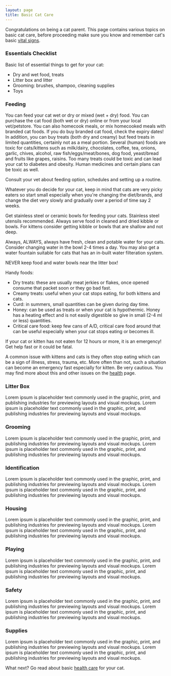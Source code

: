 ```yaml
---
layout: page
title: Basic Cat Care
---
```


Congratulations on being a cat parent. This page contains various topics on
basic cat care, before proceeding make sure you know and remember cat's basic
[vital signs](/care/vitals).

### Essentials Checklist

Basic list of essential things to get for your cat:

- Dry and wet food, treats
- Litter box and litter
- Grooming: brushes, shampoo, cleaning supplies
- Toys

### Feeding

You can feed your cat wet or dry or mixed (wet + dry) food. You can purchase
the cat food (both wet or dry) online or from your local vet/petstore. You can
also homecook meals, or mix homecooked meals with branded cat foods. If you
do buy branded cat food, check the expiry dates! In addition, you can buy
treats (both dry and creamy) but feed treats in limited quantities, certainly
not as a meal portion. Several (human) foods are toxic for cats/kittens such as
milk/dairy, chocolates, coffee, tea, onions, garlic, chives, alcohol, raw
fish/eggs/meat/bones, dog food, yeast/bread and fruits like grapes, raisins. Too
many treats could be toxic and can lead your cat to diabetes and obesity. Human
medicines and certain plans can be toxic as well.

<div class="alert alert-primary" role="alert">
  Consult your vet about feeding option, schedules and setting up a routine.
</div>

Whatever you do decide for your cat, keep in mind that cats are very picky
eaters so start small especially when you're changing the diet/brands, and
change the diet very slowly and gradually over a period of time say 2 weeks.

Get stainless steel or ceramic bowls for feeding your cats. Stainless steel
utensils recommended. Always serve food in cleaned and dried kibble or bowls.
For kittens consider getting kibble or bowls that are shallow and not deep.

Always, ALWAYS, always have fresh, clean and potable water for your cats.
Consider changing water in the bowl 2-4 times a day. You may also get a water
fountain suitable for cats that has an in-built water filteration system.

<div class="alert alert-warning" role="alert">
  NEVER keep food and water bowls near the litter box!
</div>

Handy foods:
- Dry treats: these are usually meat jerkies or flakes, once opened consume that
  packet soon or they go bad fast.
- Creamy treats: useful when your cat stops eating, for both kittens and cats.
- Curd: in summers, small quantities can be given during day time.
- Honey: can be used as treats or when your cat is hypothermic. Honey has a
  heating effect and is not easily digestible so give in small (2-4 ml or less)
  quantities.
- Critical care food: keep few cans of A/D, critical care food around that can be
  useful especially when your cat stops eating or becomes ill.

<div class="alert alert-danger" role="alert">
  If your cat or kitten has not eaten for 12 hours or more, it is an emergency!
  Get help fast or it could be fatal.
</div>

A common issue with kittens and cats is they often stop eating which can be a
sign of illness, stress, trauma, etc. More often than not, such a situation can
become an emergency fast especially for kitten. Be very cautious. You may find
more about this and other issues on the [health](/care/health) page.

### Litter Box

Lorem ipsum is placeholder text commonly used in the graphic, print, and
publishing industries for previewing layouts and visual mockups.
Lorem ipsum is placeholder text commonly used in the graphic, print, and
publishing industries for previewing layouts and visual mockups.

### Grooming

Lorem ipsum is placeholder text commonly used in the graphic, print, and
publishing industries for previewing layouts and visual mockups.
Lorem ipsum is placeholder text commonly used in the graphic, print, and
publishing industries for previewing layouts and visual mockups.

### Identification

Lorem ipsum is placeholder text commonly used in the graphic, print, and
publishing industries for previewing layouts and visual mockups.
Lorem ipsum is placeholder text commonly used in the graphic, print, and
publishing industries for previewing layouts and visual mockups.

### Housing

Lorem ipsum is placeholder text commonly used in the graphic, print, and
publishing industries for previewing layouts and visual mockups.
Lorem ipsum is placeholder text commonly used in the graphic, print, and
publishing industries for previewing layouts and visual mockups.

### Playing

Lorem ipsum is placeholder text commonly used in the graphic, print, and
publishing industries for previewing layouts and visual mockups.
Lorem ipsum is placeholder text commonly used in the graphic, print, and
publishing industries for previewing layouts and visual mockups.

### Safety

Lorem ipsum is placeholder text commonly used in the graphic, print, and
publishing industries for previewing layouts and visual mockups.
Lorem ipsum is placeholder text commonly used in the graphic, print, and
publishing industries for previewing layouts and visual mockups.

### Supplies

Lorem ipsum is placeholder text commonly used in the graphic, print, and
publishing industries for previewing layouts and visual mockups.
Lorem ipsum is placeholder text commonly used in the graphic, print, and
publishing industries for previewing layouts and visual mockups.

What next? Go read about basic [health care](/care/health) for your cat.
